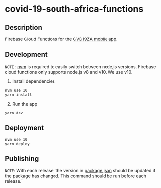 # covid-19-south-africa-functions

## Description

Firebase Cloud Functions for the [CVD19ZA mobile app](https://github.com/shaunsaker/covid-19-south-africa-app).

## Development

`NOTE:` [nvm](https://github.com/nvm-sh/nvm) is required to easily switch between node,js versions. Firebase cloud functions only supports node.js v8 and v10. We use v10.

1. Install dependencies

```
nvm use 10
yarn install
```

2. Run the app

```
yarn dev
```

## Deployment

```
nvm use 10
yarn deploy
```

## Publishing

`NOTE`: With each release, the version in [package.json](./package.json) should be updated if the package has changed. This command should be run before each release.`

